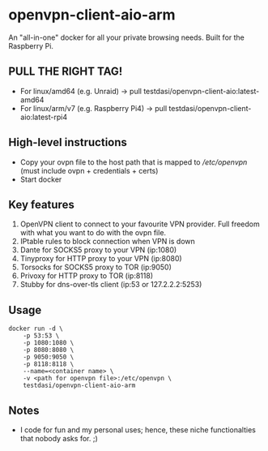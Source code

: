 # openvpn-client-aio-arm
An "all-in-one" docker for all your private browsing needs. Built for the Raspberry Pi.

## PULL THE RIGHT TAG!
* For linux/amd64 (e.g. Unraid) -> pull testdasi/openvpn-client-aio:latest-amd64
* For linux/arm/v7 (e.g. Raspberry Pi4) -> pull testdasi/openvpn-client-aio:latest-rpi4 

## High-level instructions
* Copy your ovpn file to the host path that is mapped to */etc/openvpn* (must include ovpn + credentials + certs)
* Start docker

## Key features
1. OpenVPN client to connect to your favourite VPN provider. Full freedom with what you want to do with the ovpn file.
1. IPtable rules to block connection when VPN is down
1. Dante for SOCKS5 proxy to your VPN (ip:1080)
1. Tinyproxy for HTTP proxy to your VPN (ip:8080)
1. Torsocks for SOCKS5 proxy to TOR (ip:9050)
1. Privoxy for HTTP proxy to TOR (ip:8118)
1. Stubby for dns-over-tls client (ip:53 or 127.2.2.2:5253)

## Usage
    docker run -d \
        -p 53:53 \
        -p 1080:1080 \
        -p 8080:8080 \
        -p 9050:9050 \
        -p 8118:8118 \
        --name=<container name> \
        -v <path for openvpn file>:/etc/openvpn \
        testdasi/openvpn-client-aio-arm

## Notes
* I code for fun and my personal uses; hence, these niche functionalties that nobody asks for. ;)

